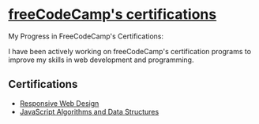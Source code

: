 # [freeCodeCamp's certifications](https://www.freecodecamp.org/learn)

My Progress in FreeCodeCamp's Certifications:

I have been actively working on freeCodeCamp's certification programs to improve my skills in web development and programming. 

## Certifications

- [Responsive Web Design](Responsive_Web_Design)
- [JavaScript Algorithms and Data Structures](JavaScript_Algorithms_and_Data_Structures)


